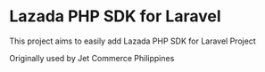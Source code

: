# Lazada PHP SDK for Laravel

This project aims to easily add Lazada PHP SDK for Laravel Project

Originally used by Jet Commerce Philippines
